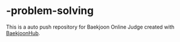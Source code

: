 # -problem-solving
This is a auto push repository for Baekjoon Online Judge created with [BaekjoonHub](https://github.com/BaekjoonHub/BaekjoonHub).
